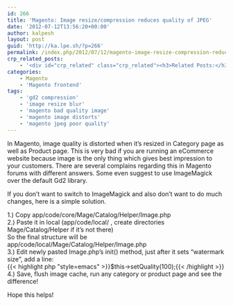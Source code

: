 ```yaml
---
id: 266
title: 'Magento: Image resize/compression reduces quality of JPEG'
date: '2012-07-12T13:56:20+00:00'
author: kalpesh
layout: post
guid: 'http://ka.lpe.sh/?p=266'
permalink: /index.php/2012/07/12/magento-image-resize-compression-reduces-quality-jpeg/
crp_related_posts:
    - '<div id="crp_related" class="crp_related"><h3>Related Posts:</h3><ul><li><a href="http://ka.lpe.sh/2013/02/26/magento-cant-see-product-images-in-category-page/"     class="crp_title">Magento: Can&#8217;t see product images in category page</a></li><li><a href="http://ka.lpe.sh/2011/06/19/magento-some-important-functions/"     class="crp_title">Magento: Some important functions</a></li><li><a href="http://ka.lpe.sh/2013/04/25/magento-special-price-products-page/"     class="crp_title">Magento Special price products page</a></li><li><a href="http://ka.lpe.sh/2012/11/02/buy-pinterest-autopost-images-right-from-your-website/"     class="crp_title">Buy: Pinterest AutoPost images right from your website!</a></li><li><a href="http://ka.lpe.sh/2013/05/10/magento-add-attribute-to-category/"     class="crp_title">Magento add attribute to category</a></li></ul></div>'
categories:
    - Magento
    - 'Magento frontend'
tags:
    - 'gd2 compression'
    - 'image resize blur'
    - 'magento bad quality image'
    - 'magento image distorts'
    - 'magento jpeg poor quality'
---
```


In Magento, image quality is distorted when it’s resized in Category page as well as Product page. This is very bad if you are running an eCommerce website because image is the only thing which gives best impression to your customers. There are several complains regarding this in Magento forums with different answers. Some even suggest to use ImageMagick over the default Gd2 library.

If you don’t want to switch to ImageMagick and also don’t want to do much changes, here is a simple solution.

1.) Copy app/code/core/Mage/Catalog/Helper/Image.php  
2.) Paste it in local (app/code/local/ , create directories Mage/Catalog/Helper if it’s not there)  
 So the final structure will be app/code/local/Mage/Catalog/Helper/Image.php  
3.) Edit newly pasted Image.php’s init() method, just after it sets “watermark size”, add a line:  
 {{< highlight php "style=emacs" >}}$this->setQuality(100);{{< /highlight >}}  
4.) Save, flush image cache, run any category or product page and see the difference!

Hope this helps!